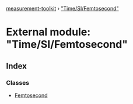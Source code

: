 [measurement-toolkit](../README.md) › ["Time/SI/Femtosecond"](_time_si_femtosecond_.md)

# External module: "Time/SI/Femtosecond"

## Index

### Classes

* [Femtosecond](../classes/_time_si_femtosecond_.femtosecond.md)
